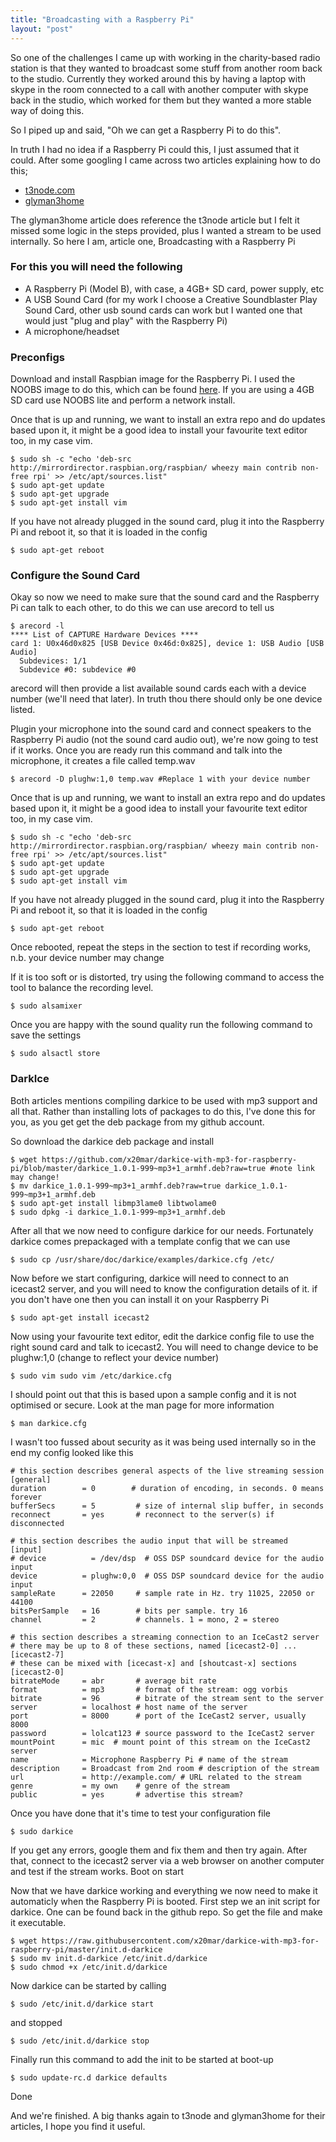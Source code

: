 ```yaml
---
title: "Broadcasting with a Raspberry Pi"
layout: "post"
---
```


So one of the challenges I came up with working in the charity-based radio station is that they wanted to broadcast some stuff from another room back to the studio. Currently they worked around this by having a laptop with skype in the room connected to a call with another computer with skype back in the studio, which worked for them but they wanted a more stable way of doing this.

So I piped up and said, "Oh we can get a Raspberry Pi to do this".

In truth I had no idea if a Raspberry Pi could this, I just assumed that it could. After some googling I came across two articles explaining how to do this;

* [t3node.com](http://www.t3node.com/blog/live-streaming-mp3-audio-with-darkice-and-icecast2-on-raspberry-pi/)
* [glyman3home](https://sites.google.com/site/glyman3home/raspi-streaming-to-broadcastify)

The glyman3home article does reference the t3node article but I felt it missed some logic in the steps provided, plus I wanted a stream to be used internally. So here I am, article one, Broadcasting with a Raspberry Pi

### For this you will need the following

* A Raspberry Pi (Model B), with case, a 4GB+ SD card, power supply, etc
* A USB Sound Card (for my work I choose a Creative Soundblaster Play Sound Card, other usb sound cards can work but I wanted one that would just "plug and play" with the Raspberry Pi)
* A microphone/headset

### Preconfigs

Download and install Raspbian image for the Raspberry Pi. I used the NOOBS image to do this, which can be found [here](http://www.raspberrypi.org/downloads/). If you are using a 4GB SD card use NOOBS lite and perform a network install.

Once that is up and running, we want to install an extra repo and do updates based upon it, it might be a good idea to install your favourite text editor too, in my case vim.

```Shell
$ sudo sh -c "echo 'deb-src http://mirrordirector.raspbian.org/raspbian/ wheezy main contrib non-free rpi' >> /etc/apt/sources.list"
$ sudo apt-get update
$ sudo apt-get upgrade
$ sudo apt-get install vim
```

If you have not already plugged in the sound card, plug it into the Raspberry Pi and reboot it, so that it is loaded in the config

```Shell
$ sudo apt-get reboot
```

### Configure the Sound Card

Okay so now we need to make sure that the sound card and the Raspberry Pi can talk to each other, to do this we can use arecord to tell us

```Shell
$ arecord -l
**** List of CAPTURE Hardware Devices ****
card 1: U0x46d0x825 [USB Device 0x46d:0x825], device 1: USB Audio [USB Audio]
  Subdevices: 1/1
  Subdevice #0: subdevice #0
```

arecord will then provide a list available sound cards each with a device number (we'll need that later). In truth thou there should only be one device listed.

Plugin your microphone into the sound card and connect speakers to the Raspberry Pi audio (not the sound card audio out), we're now going to test if it works. Once you are ready run this command and talk into the microphone, it creates a file called temp.wav

```Shell
$ arecord -D plughw:1,0 temp.wav #Replace 1 with your device number
```

Once that is up and running, we want to install an extra repo and do updates based upon it, it might be a good idea to install your favourite text editor too, in my case vim.

```Shell
$ sudo sh -c "echo 'deb-src http://mirrordirector.raspbian.org/raspbian/ wheezy main contrib non-free rpi' >> /etc/apt/sources.list"
$ sudo apt-get update
$ sudo apt-get upgrade
$ sudo apt-get install vim
```

If you have not already plugged in the sound card, plug it into the Raspberry Pi and reboot it, so that it is loaded in the config

```vim
$ sudo apt-get reboot
```

Once rebooted, repeat the steps in the section to test if recording works, n.b. your device number may change

If it is too soft or is distorted, try using the following command to access the tool to balance the recording level.

```Shell
$ sudo alsamixer
```

Once you are happy with the sound quality run the following command to save the settings

```Shell
$ sudo alsactl store
```

### DarkIce

Both articles mentions compiling darkice to be used with mp3 support and all that. Rather than installing lots of packages to do this, I've done this for you, as you get get the deb package from my github account. 

So download the darkice deb package and install

```Shell
$ wget https://github.com/x20mar/darkice-with-mp3-for-raspberry-pi/blob/master/darkice_1.0.1-999~mp3+1_armhf.deb?raw=true #note link may change!
$ mv darkice_1.0.1-999~mp3+1_armhf.deb?raw=true darkice_1.0.1-999~mp3+1_armhf.deb
$ sudo apt-get install libmp3lame0 libtwolame0 
$ sudo dpkg -i darkice_1.0.1-999~mp3+1_armhf.deb
```

After all that we now need to configure darkice for our needs. Fortunately darkice comes prepackaged with a template config that we can use

```Shell
$ sudo cp /usr/share/doc/darkice/examples/darkice.cfg /etc/
```

Now before we start configuring, darkice will need to connect to an icecast2 server, and you will need to know the configuration details of it. if you don't have one then you can install it on your Raspberry Pi

```Shell
$ sudo apt-get install icecast2
```

Now using your favourite text editor, edit the darkice config file to use the right sound card and talk to icecast2. You will need to change device to be plughw:1,0 (change to reflect your device number)

```Shell
$ sudo vim sudo vim /etc/darkice.cfg
```

I should point out that this is based upon a sample config and it is not optimised or secure. Look at the man page for more information

```Shell
$ man darkice.cfg
```

I wasn't too fussed about security as it was being used internally so in the end my config looked like this

```Shell
# this section describes general aspects of the live streaming session
[general]
duration        = 0        # duration of encoding, in seconds. 0 means forever
bufferSecs      = 5         # size of internal slip buffer, in seconds
reconnect       = yes       # reconnect to the server(s) if disconnected

# this section describes the audio input that will be streamed
[input]
# device          = /dev/dsp  # OSS DSP soundcard device for the audio input
device          = plughw:0,0  # OSS DSP soundcard device for the audio input
sampleRate      = 22050     # sample rate in Hz. try 11025, 22050 or 44100
bitsPerSample   = 16        # bits per sample. try 16
channel         = 2         # channels. 1 = mono, 2 = stereo

# this section describes a streaming connection to an IceCast2 server
# there may be up to 8 of these sections, named [icecast2-0] ... [icecast2-7]
# these can be mixed with [icecast-x] and [shoutcast-x] sections
[icecast2-0]
bitrateMode     = abr       # average bit rate
format          = mp3       # format of the stream: ogg vorbis
bitrate         = 96        # bitrate of the stream sent to the server
server          = localhost # host name of the server
port            = 8000      # port of the IceCast2 server, usually 8000
password        = lolcat123 # source password to the IceCast2 server
mountPoint      = mic  # mount point of this stream on the IceCast2 server
name            = Microphone Raspberry Pi # name of the stream
description     = Broadcast from 2nd room # description of the stream
url             = http://example.com/ # URL related to the stream
genre           = my own    # genre of the stream
public          = yes       # advertise this stream?
```

Once you have done that it's time to test your configuration file

```Shell
$ sudo darkice
```

If you get any errors, google them and fix them and then try again. After that, connect to the icecast2 server via a web browser on another computer and test if the stream works.
Boot on start

Now that we have darkice working and everything we now need to make it automaticly when the Raspberry Pi is booted. First step we an init script for darkice. One can be found back in the github repo. So get the file and make it executable.

```Shell
$ wget https://raw.githubusercontent.com/x20mar/darkice-with-mp3-for-raspberry-pi/master/init.d-darkice
$ sudo mv init.d-darkice /etc/init.d/darkice
$ sudo chmod +x /etc/init.d/darkice
```

Now darkice can be started by calling

```Shell
$ sudo /etc/init.d/darkice start
```

and stopped

```Shell
$ sudo /etc/init.d/darkice stop
```

Finally run this command to add the init to be started at boot-up

```Shell
$ sudo update-rc.d darkice defaults
```

Done

And we're finished. A big thanks again to t3node and glyman3home for their articles, I hope you find it useful.
